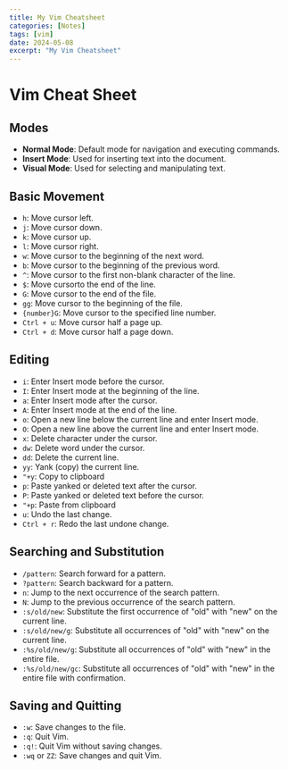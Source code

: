 ```yaml
---
title: My Vim Cheatsheet 
categories: [Notes]
tags: [vim]
date: 2024-05-08
excerpt: "My Vim Cheatsheet"
---
```


Vim Cheat Sheet
===============

Modes
------
- **Normal Mode**: Default mode for navigation and executing commands.
- **Insert Mode**: Used for inserting text into the document.
- **Visual Mode**: Used for selecting and manipulating text.

Basic Movement
---------------
- `h`: Move cursor left.
- `j`: Move cursor down.
- `k`: Move cursor up.
- `l`: Move cursor right.
- `w`: Move cursor to the beginning of the next word.
- `b`: Move cursor to the beginning of the previous word.
- `^`: Move cursor to the first non-blank character of the line.
- `$`: Move cursorto the end of the line.
- `G`: Move cursor to the end of the file.
- `gg`: Move cursor to the beginning of the file.
- `{number}G`: Move cursor to the specified line number.
- `Ctrl + u`: Move cursor half a page up.
- `Ctrl + d`: Move cursor half a page down.

Editing
--------
- `i`: Enter Insert mode before the cursor.
- `I`: Enter Insert mode at the beginning of the line.
- `a`: Enter Insert mode after the cursor.
- `A`: Enter Insert mode at the end of the line.
- `o`: Open a new line below the current line and enter Insert mode.
- `O`: Open a new line above the current line and enter Insert mode.
- `x`: Delete character under the cursor.
- `dw`: Delete word under the cursor.
- `dd`: Delete the current line.
- `yy`: Yank (copy) the current line.
- `"+y`: Copy to clipboard
- `p`: Paste yanked or deleted text after the cursor.
- `P`: Paste yanked or deleted text before the cursor.
- `"+p`: Paste from clipboard
- `u`: Undo the last change.
- `Ctrl + r`: Redo the last undone change.

Searching and Substitution
---------------------------
- `/pattern`: Search forward for a pattern.
- `?pattern`: Search backward for a pattern.
- `n`: Jump to the next occurrence of the search pattern.
- `N`: Jump to the previous occurrence of the search pattern.
- `:s/old/new`: Substitute the first occurrence of "old" with "new" on the current line.
- `:s/old/new/g`: Substitute all occurrences of "old" with "new" on the current line.
- `:%s/old/new/g`: Substitute all occurrences of "old" with "new" in the entire file.
- `:%s/old/new/gc`: Substitute all occurrences of "old" with "new" in the entire file with confirmation.

Saving and Quitting
---------------------
- `:w`: Save changes to the file.
- `:q`: Quit Vim.
- `:q!`: Quit Vim without saving changes.
- `:wq` or `ZZ`: Save changes and quit Vim.
